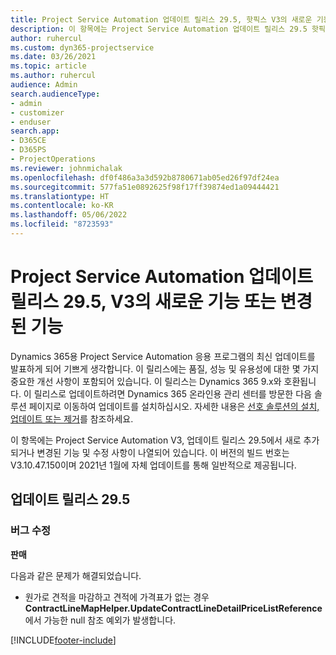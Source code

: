 ```yaml
---
title: Project Service Automation 업데이트 릴리스 29.5, 핫픽스 V3의 새로운 기능 또는 변경된 기능
description: 이 항목에는 Project Service Automation 업데이트 릴리스 29.5 핫픽스, V3에서 사용할 수 있는 기능 및 수정 사항이 나열되어 있습니다.
author: ruhercul
ms.custom: dyn365-projectservice
ms.date: 03/26/2021
ms.topic: article
ms.author: ruhercul
audience: Admin
search.audienceType:
- admin
- customizer
- enduser
search.app:
- D365CE
- D365PS
- ProjectOperations
ms.reviewer: johnmichalak
ms.openlocfilehash: df0f486a3a3d592b8780671ab05ed26f97df24ea
ms.sourcegitcommit: 577fa51e0892625f98f17ff39874ed1a09444421
ms.translationtype: HT
ms.contentlocale: ko-KR
ms.lasthandoff: 05/06/2022
ms.locfileid: "8723593"
---
```

# <a name="whats-new-or-changed-in-project-service-automation-update-release-295-v3"></a>Project Service Automation 업데이트 릴리스 29.5, V3의 새로운 기능 또는 변경된 기능

Dynamics 365용 Project Service Automation 응용 프로그램의 최신 업데이트를 발표하게 되어 기쁘게 생각합니다. 이 릴리스에는 품질, 성능 및 유용성에 대한 몇 가지 중요한 개선 사항이 포함되어 있습니다. 이 릴리스는 Dynamics 365 9.x와 호환됩니다. 이 릴리스로 업데이트하려면 Dynamics 365 온라인용 관리 센터를 방문한 다음 솔루션 페이지로 이동하여 업데이트를 설치하십시오. 자세한 내용은 [선호 솔루션의 설치, 업데이트 또는 제거](/power-platform/admin/install-remove-preferred-solution)를 참조하세요.

이 항목에는 Project Service Automation V3, 업데이트 릴리스 29.5에서 새로 추가되거나 변경된 기능 및 수정 사항이 나열되어 있습니다. 이 버전의 빌드 번호는 V3.10.47.150이며 2021년 1월에 자체 업데이트를 통해 일반적으로 제공됩니다.

## <a name="update-release-295"></a>업데이트 릴리스 29.5

### <a name="bug-fixes"></a>버그 수정


**판매**

다음과 같은 문제가 해결되었습니다.

- 원가로 견적을 마감하고 견적에 가격표가 없는 경우 **ContractLineMapHelper.UpdateContractLineDetailPriceListReference** 에서 가능한 null 참조 예외가 발생합니다.


[!INCLUDE[footer-include](../includes/footer-banner.md)]
